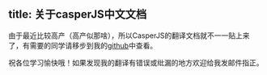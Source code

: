 title: 关于casperJS中文文档
---
由于最近比较高产（高产似那啥），所以CasperJS的翻译文档就不一一贴上来了，有需要的同学请移步到我的[github](https://github.com/RaHsu/casperjs-document-chinese)中查看。

祝各位学习愉快哦！如果发现我的翻译有错误或纰漏的地方欢迎给我发邮件指正。
<!-- more -->